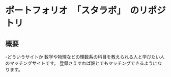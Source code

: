 # ポートフォリオ　「スタラボ」　のリポジトリ
## 概要
-どういうサイトか
数学や物理などの理数系の科目を教えられる人と学びたい人のマッチングサイトです。
登録さえすれば誰とでもマッチングできるようになります。
